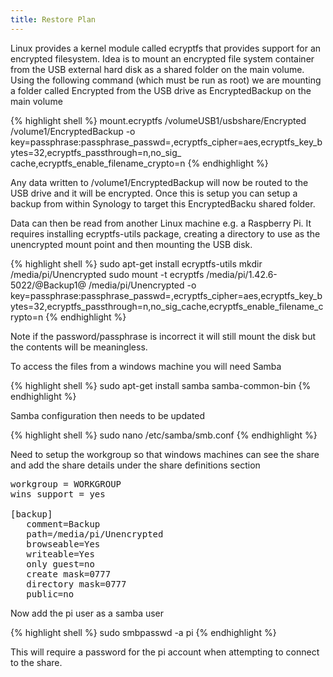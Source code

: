 ```yaml
---
title: Restore Plan
---
```


Linux provides a kernel module called ecryptfs that provides support for an encrypted filesystem. Idea is to mount an encrypted file system container from the USB external hard disk as a shared folder on the main volume. Using the following command (which must be run as root) we are mounting a folder called Encrypted from the USB drive as EncryptedBackup on the main volume

{% highlight shell %}
mount.ecryptfs /volumeUSB1/usbshare/Encrypted /volume1/EncryptedBackup -o key=passphrase:passphrase_passwd=<passphrase>,ecryptfs_cipher=aes,ecryptfs_key_bytes=32,ecryptfs_passthrough=n,no_sig_
cache,ecryptfs_enable_filename_crypto=n
{% endhighlight %}

Any data written to /volume1/EncryptedBackup will now be routed to the USB drive and it will be encrypted. Once this is setup you can setup a backup from within Synology to target this EncryptedBacku shared folder.

Data can then be read from another Linux machine e.g. a Raspberry Pi. It requires installing ecryptfs-utils package, creating a directory to use as the unencrypted mount point and then mounting the USB disk.

{% highlight shell %}
sudo apt-get install ecryptfs-utils
mkdir /media/pi/Unencrypted
sudo mount -t ecryptfs /media/pi/1.42.6-5022/@Backup1@ /media/pi/Unencrypted -o key=passphrase:passphrase_passwd=<passphrase>,ecryptfs_cipher=aes,ecryptfs_key_bytes=32,ecryptfs_passthrough=n,no_sig_cache,ecryptfs_enable_filename_crypto=n
{% endhighlight %}

Note if the password/passphrase is incorrect it will still mount the disk but the contents will be meaningless.

To access the files from a windows machine you will need Samba

{% highlight shell %}
sudo apt-get install samba samba-common-bin
{% endhighlight %}

Samba configuration then needs to be updated

{% highlight shell %}
sudo nano /etc/samba/smb.conf
{% endhighlight %}

Need to setup the workgroup so that windows machines can see the share and add the share details under the share definitions section

<pre>
workgroup = WORKGROUP
wins support = yes
 
[backup]
   comment=Backup
   path=/media/pi/Unencrypted
   browseable=Yes
   writeable=Yes
   only guest=no
   create mask=0777
   directory mask=0777
   public=no
</pre>

Now add the pi user as a samba user

{% highlight shell %}
sudo smbpasswd -a pi
{% endhighlight %}

This will require a password for the pi account when attempting to connect to the share.